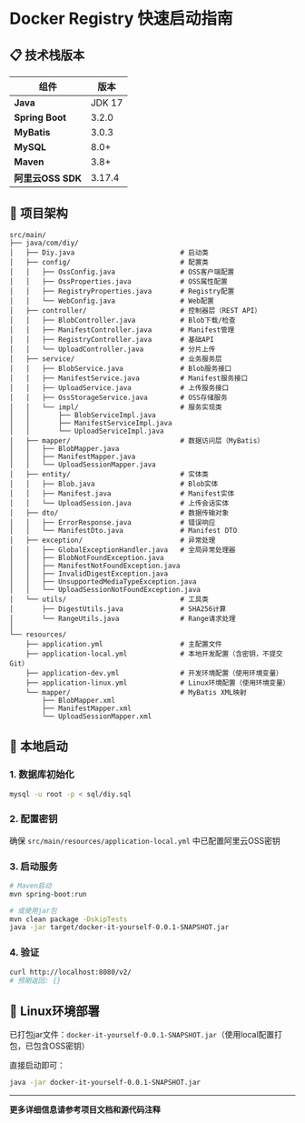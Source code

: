 # Docker Registry 快速启动指南

## 📋 技术栈版本

| 组件 | 版本 |
|------|------|
| **Java** | JDK 17 |
| **Spring Boot** | 3.2.0 |
| **MyBatis** | 3.0.3 |
| **MySQL** | 8.0+ |
| **Maven** | 3.8+ |
| **阿里云OSS SDK** | 3.17.4 |

## 📁 项目架构

```
src/main/
├── java/com/diy/
│   ├── Diy.java                          # 启动类
│   ├── config/                           # 配置类
│   │   ├── OssConfig.java                # OSS客户端配置
│   │   ├── OssProperties.java            # OSS属性配置
│   │   ├── RegistryProperties.java       # Registry配置
│   │   └── WebConfig.java                # Web配置
│   ├── controller/                       # 控制器层（REST API）
│   │   ├── BlobController.java           # Blob下载/检查
│   │   ├── ManifestController.java       # Manifest管理
│   │   ├── RegistryController.java       # 基础API
│   │   └── UploadController.java         # 分片上传
│   ├── service/                          # 业务服务层
│   │   ├── BlobService.java              # Blob服务接口
│   │   ├── ManifestService.java          # Manifest服务接口
│   │   ├── UploadService.java            # 上传服务接口
│   │   ├── OssStorageService.java        # OSS存储服务
│   │   └── impl/                         # 服务实现类
│   │       ├── BlobServiceImpl.java
│   │       ├── ManifestServiceImpl.java
│   │       └── UploadServiceImpl.java
│   ├── mapper/                           # 数据访问层（MyBatis）
│   │   ├── BlobMapper.java
│   │   ├── ManifestMapper.java
│   │   └── UploadSessionMapper.java
│   ├── entity/                           # 实体类
│   │   ├── Blob.java                     # Blob实体
│   │   ├── Manifest.java                 # Manifest实体
│   │   └── UploadSession.java            # 上传会话实体
│   ├── dto/                              # 数据传输对象
│   │   ├── ErrorResponse.java            # 错误响应
│   │   └── ManifestDto.java              # Manifest DTO
│   ├── exception/                        # 异常处理
│   │   ├── GlobalExceptionHandler.java   # 全局异常处理器
│   │   ├── BlobNotFoundException.java
│   │   ├── ManifestNotFoundException.java
│   │   ├── InvalidDigestException.java
│   │   ├── UnsupportedMediaTypeException.java
│   │   └── UploadSessionNotFoundException.java
│   └── utils/                            # 工具类
│       ├── DigestUtils.java              # SHA256计算
│       └── RangeUtils.java               # Range请求处理
│
└── resources/
    ├── application.yml                   # 主配置文件
    ├── application-local.yml             # 本地开发配置（含密钥，不提交Git）
    ├── application-dev.yml               # 开发环境配置（使用环境变量）
    ├── application-linux.yml             # Linux环境配置（使用环境变量）
    └── mapper/                           # MyBatis XML映射
        ├── BlobMapper.xml
        ├── ManifestMapper.xml
        └── UploadSessionMapper.xml
```

## 🚀 本地启动

### 1. 数据库初始化
```bash
mysql -u root -p < sql/diy.sql
```

### 2. 配置密钥
确保 `src/main/resources/application-local.yml` 中已配置阿里云OSS密钥

### 3. 启动服务
```bash
# Maven启动
mvn spring-boot:run

# 或使用jar包
mvn clean package -DskipTests
java -jar target/docker-it-yourself-0.0.1-SNAPSHOT.jar
```

### 4. 验证
```bash
curl http://localhost:8080/v2/
# 预期返回: {}
```

## 🐧 Linux环境部署

已打包jar文件：`docker-it-yourself-0.0.1-SNAPSHOT.jar`（使用local配置打包，已包含OSS密钥）

直接启动即可：
```bash
java -jar docker-it-yourself-0.0.1-SNAPSHOT.jar
```

---

**更多详细信息请参考项目文档和源代码注释**

